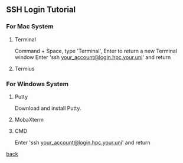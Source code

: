 ## SSH Login Tutorial

### For Mac System

1. Terminal

    Command + Space, type 'Terminal', Enter to return a new Terminal window
    Enter 'ssh your_account@login.hpc.your.uni' and return
    
2. Termius

### For Windows System

1. Putty
    
    Download and install Putty.

2. MobaXterm

3. CMD
    
    Enter 'ssh your_account@login.hpc.your.uni' and return

[back](../.)
